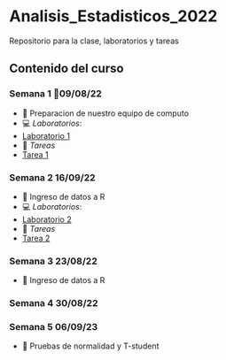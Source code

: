 # Analisis_Estadisticos_2022

Repositorio para la clase, laboratorios y tareas

## Contenido del curso

### Semana 1 :date:09/08/22
+ :notebook: Preparacion de nuestro equipo de computo
+ :computer: _Laboratorios_:
+ [Laboratorio 1](Lab_1_DiegoAxayacatl.pdf) 
+ :school_satchel: _Tareas_
+ [Tarea 1](Tarea_1_DiegoAxayacatl.pdf)
 
### Semana 2 16/09/22
 
  + :notebook: Ingreso de datos a R
  + :computer: _Laboratorios_:
  + [Laboratorio 2](Laboratorios/Lab_3_DiegoAxayacatl.R)
  + :school_satchel: _Tareas_
  + [Tarea 2](Tareas/Tarea_2_DiegoAxayacatl.pdf)
  
### Semana 3 23/08/22

  + :notebook: Ingreso de datos a R
  
### Semana 4 30/08/22


### Semana 5 06/09/23

  + :notebook: Pruebas de normalidad y T-student
  
 
